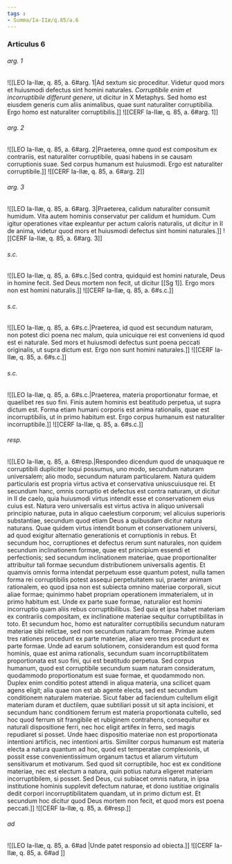 ```yaml
---
tags : 
- Summa/Ia-IIæ/q.85/a.6
---
```


### Articulus 6

###### arg. 1
![[LEO Ia-IIæ, q. 85, a. 6#arg. 1|Ad sextum sic proceditur. Videtur quod mors et huiusmodi defectus sint homini naturales. *Corruptibile enim et incorruptibile differunt genere*, ut dicitur in X Metaphys. Sed homo est eiusdem generis cum aliis animalibus, quae sunt naturaliter corruptibilia. Ergo homo est naturaliter corruptibilis.]]
![[CERF Ia-IIæ, q. 85, a. 6#arg. 1]]

###### arg. 2
![[LEO Ia-IIæ, q. 85, a. 6#arg. 2|Praeterea, omne quod est compositum ex contrariis, est naturaliter corruptibile, quasi habens in se causam corruptionis suae. Sed corpus humanum est huiusmodi. Ergo est naturaliter corruptibile.]]
![[CERF Ia-IIæ, q. 85, a. 6#arg. 2]]

###### arg. 3
![[LEO Ia-IIæ, q. 85, a. 6#arg. 3|Praeterea, calidum naturaliter consumit humidum. Vita autem hominis conservatur per calidum et humidum. Cum igitur operationes vitae expleantur per actum caloris naturalis, ut dicitur in II de anima, videtur quod mors et huiusmodi defectus sint homini naturales.]]
![[CERF Ia-IIæ, q. 85, a. 6#arg. 3]]

###### s.c.
![[LEO Ia-IIæ, q. 85, a. 6#s.c.|Sed contra, quidquid est homini naturale, Deus in homine fecit. Sed Deus mortem non fecit, ut dicitur [[Sg 1]]. Ergo mors non est homini naturalis.]]
![[CERF Ia-IIæ, q. 85, a. 6#s.c.]]

###### s.c.
![[LEO Ia-IIæ, q. 85, a. 6#s.c.|Praeterea, id quod est secundum naturam, non potest dici poena nec malum, quia unicuique rei est conveniens id quod est ei naturale. Sed mors et huiusmodi defectus sunt poena peccati originalis, ut supra dictum est. Ergo non sunt homini naturales.]]
![[CERF Ia-IIæ, q. 85, a. 6#s.c.]]

###### s.c.
![[LEO Ia-IIæ, q. 85, a. 6#s.c.|Praeterea, materia proportionatur formae, et quaelibet res suo fini. Finis autem hominis est beatitudo perpetua, ut supra dictum est. Forma etiam humani corporis est anima rationalis, quae est incorruptibilis, ut in primo habitum est. Ergo corpus humanum est naturaliter incorruptibile.]]
![[CERF Ia-IIæ, q. 85, a. 6#s.c.]]

###### resp.
![[LEO Ia-IIæ, q. 85, a. 6#resp.|Respondeo dicendum quod de unaquaque re corruptibili dupliciter loqui possumus, uno modo, secundum naturam universalem; alio modo, secundum naturam particularem. Natura quidem particularis est propria virtus activa et conservativa uniuscuiusque rei. Et secundum hanc, omnis corruptio et defectus est contra naturam, ut dicitur in II de caelo, quia huiusmodi virtus intendit esse et conservationem eius cuius est. Natura vero universalis est virtus activa in aliquo universali principio naturae, puta in aliquo caelestium corporum; vel alicuius superioris substantiae, secundum quod etiam Deus a quibusdam dicitur natura naturans. Quae quidem virtus intendit bonum et conservationem universi, ad quod exigitur alternatio generationis et corruptionis in rebus. Et secundum hoc, corruptiones et defectus rerum sunt naturales, non quidem secundum inclinationem formae, quae est principium essendi et perfectionis; sed secundum inclinationem materiae, quae proportionaliter attribuitur tali formae secundum distributionem universalis agentis. Et quamvis omnis forma intendat perpetuum esse quantum potest, nulla tamen forma rei corruptibilis potest assequi perpetuitatem sui, praeter animam rationalem, eo quod ipsa non est subiecta omnino materiae corporali, sicut aliae formae; quinimmo habet propriam operationem immaterialem, ut in primo habitum est. Unde ex parte suae formae, naturalior est homini incorruptio quam aliis rebus corruptibilibus. Sed quia et ipsa habet materiam ex contrariis compositam, ex inclinatione materiae sequitur corruptibilitas in toto. Et secundum hoc, homo est naturaliter corruptibilis secundum naturam materiae sibi relictae, sed non secundum naturam formae. Primae autem tres rationes procedunt ex parte materiae, aliae vero tres procedunt ex parte formae. Unde ad earum solutionem, considerandum est quod forma hominis, quae est anima rationalis, secundum suam incorruptibilitatem proportionata est suo fini, qui est beatitudo perpetua. Sed corpus humanum, quod est corruptibile secundum suam naturam consideratum, quodammodo proportionatum est suae formae, et quodammodo non. Duplex enim conditio potest attendi in aliqua materia, una scilicet quam agens eligit; alia quae non est ab agente electa, sed est secundum conditionem naturalem materiae. Sicut faber ad faciendum cultellum eligit materiam duram et ductilem, quae subtiliari possit ut sit apta incisioni, et secundum hanc conditionem ferrum est materia proportionata cultello, sed hoc quod ferrum sit frangibile et rubiginem contrahens, consequitur ex naturali dispositione ferri, nec hoc eligit artifex in ferro, sed magis repudiaret si posset. Unde haec dispositio materiae non est proportionata intentioni artificis, nec intentioni artis. Similiter corpus humanum est materia electa a natura quantum ad hoc, quod est temperatae complexionis, ut possit esse convenientissimum organum tactus et aliarum virtutum sensitivarum et motivarum. Sed quod sit corruptibile, hoc est ex conditione materiae, nec est electum a natura, quin potius natura eligeret materiam incorruptibilem, si posset. Sed Deus, cui subiacet omnis natura, in ipsa institutione hominis supplevit defectum naturae, et dono iustitiae originalis dedit corpori incorruptibilitatem quandam, ut in primo dictum est. Et secundum hoc dicitur quod Deus mortem non fecit, et quod mors est poena peccati.]]
![[CERF Ia-IIæ, q. 85, a. 6#resp.]]

###### ad 
![[LEO Ia-IIæ, q. 85, a. 6#ad |Unde patet responsio ad obiecta.]]
![[CERF Ia-IIæ, q. 85, a. 6#ad ]]

